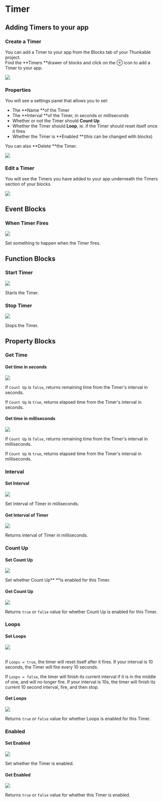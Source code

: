 # Timer

## Adding Timers to your app

### Create a Timer

You can add a Timer to your app from the Blocks tab of your Thunkable project.\
Find the **Timers **drawer of blocks and click on the ⊕ icon to add a Timer to your app.

![](.gitbook/assets/timers.png)

### Properties

You will see a settings panel that allows you to set:

* The **Name **of the Timer
* The **Interval **of the Timer, in seconds or milliseconds
* Whether or not the Timer should **Count Up**
* Whether the Timer should **Loop**, ie. if the Timer should reset itself once it fires
* Whether the Timer is **Enabled **(this can be changed with blocks)

You can also **Delete **the Timer.

![](.gitbook/assets/timerdialouge.png)

### Edit a Timer

You will see the Timers you have added to your app underneath the Timers section of your blocks.

![](.gitbook/assets/timers-menu.png)

## Event Blocks

### When Timer Fires

![](.gitbook/assets/whentimerfires.png)

Set something to happen when the Timer fires.

## Function Blocks

### Start Timer

![](.gitbook/assets/timst.png)

Starts the Timer.

### Stop Timer

![](.gitbook/assets/timstop.png)

Stops the Timer.

## Property Blocks

### Get Time

#### Get time in seconds

![](.gitbook/assets/gets.png)

If `Count Up` is `false`, returns remaining time from the Timer's interval in seconds.

If `Count Up` is `true`, returns elapsed time from the Timer's interval in seconds.

#### Get time in milliseconds

![](.gitbook/assets/getms.png)

If `Count Up` is `false`, returns remaining time from the Timer's interval in milliseconds.

If `Count Up` is `true`, returns elapsed time from the Timer's interval in milliseconds.

### Interval

#### Set Interval

![](.gitbook/assets/setint.png)

Set interval of Timer in milliseconds.

#### Get Interval of Timer

![](.gitbook/assets/getint.png)

Returns interval of Timer in milliseconds.

### Count Up

#### Set Count Up

![](.gitbook/assets/setcount.png)

Set whether Count Up** **is enabled for this Timer.

#### Get Count Up

![](.gitbook/assets/getcount.png)

Returns `true` or `false` value for whether Count Up is enabled for this Timer.

### Loops

#### Set Loops

![](.gitbook/assets/setloops.png)

\
If `Loops = true`, the timer will reset itself after it fires. If your interval is 10 seconds, the Timer will fire every 10 seconds.‌

If `Loops = false`, the timer will finish its current interval if it is in the middle of one, and will no longer fire. If your interval is 10s, the timer will finish its current 10 second interval, fire, and then stop.

#### Get Loops

![](.gitbook/assets/getloops.png)

Returns `true` or `false` value for whether Loops is enabled for this Timer.

### Enabled

#### Set Enabled

![](.gitbook/assets/setenabled.png)

Set whether the Timer is enabled.

#### Get Enabled

![](.gitbook/assets/screen-shot-2021-04-12-at-8.52.24-am.png)

Returns `true` or `false` value for whether this Timer is enabled.
